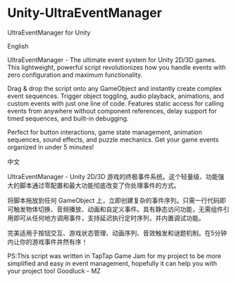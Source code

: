 # Unity-UltraEventManager
UltraEventManager for Unity

English

UltraEventManager - The ultimate event system for Unity 2D/3D games. This lightweight, powerful script revolutionizes how you handle events with zero configuration and maximum functionality.

Drag & drop the script onto any GameObject and instantly create complex event sequences. Trigger object toggling, audio playback, animations, and custom events with just one line of code. Features static access for calling events from anywhere without component references, delay support for timed sequences, and built-in debugging.

Perfect for button interactions, game state management, animation sequences, sound effects, and puzzle mechanics. Get your game events organized in under 5 minutes!

中文

UltraEventManager - Unity 2D/3D 游戏的终极事件系统。这个轻量级、功能强大的脚本通过零配置和最大功能彻底改变了你处理事件的方式。

将脚本拖放到任何 GameObject 上，立即创建复杂的事件序列。只需一行代码即可触发物体切换、音频播放、动画和自定义事件。具有静态访问功能，无需组件引用即可从任何地方调用事件，支持延迟执行定时序列，并内置调试功能。

完美适用于按钮交互、游戏状态管理、动画序列、音效触发和谜题机制。在5分钟内让你的游戏事件井然有序！

PS:This script was written in TapTap Game Jam for my project to be more simplified and easy in event management, hopefully it can help you with your project too! Goodluck - MZ
